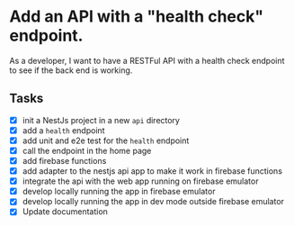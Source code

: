# Add an API with a "health check" endpoint.

As a developer, I want to have a RESTFul API with a health check endpoint to see if the back end is working.

## Tasks
 - [x] init a NestJs project in a new `api` directory
 - [x] add a `health` endpoint
 - [x] add unit and e2e test for the `health` endpoint
 - [x] call the endpoint in the home page
 - [x] add firebase functions
 - [x] add adapter to the nestjs api app to make it work in firebase functions
 - [x] integrate the api with the web app running on firebase emulator
 - [x] develop locally running the app in firebase emulator
 - [x] develop locally running the app in dev mode outside firebase emulator
 - [x] Update documentation
